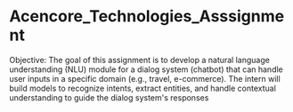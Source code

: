 # Acencore_Technologies_Asssignment
Objective: The goal of this assignment is to develop a natural language understanding (NLU) module for a dialog system (chatbot) that can handle user inputs in a specific domain (e.g., travel, e-commerce). The intern will build models to recognize intents, extract entities, and handle contextual understanding to guide the dialog system's responses
